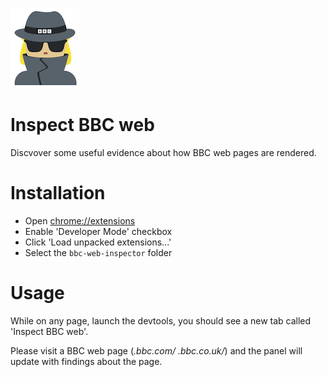 ![bbc-web-inspector logo](https://raw.githubusercontent.com/alicraigmile/bbc-web-inspector/main/detective128.png)

Inspect BBC web
==

Discvover some useful evidence about how BBC web pages are rendered.

Installation
===

 * Open [chrome://extensions](chrome://extensions)
 * Enable 'Developer Mode' checkbox
 * Click 'Load unpacked extensions...'
 * Select the `bbc-web-inspector` folder

Usage
===

While on any page, launch the devtools, you should see a new tab called 'Inspect BBC web'.

Please visit  a BBC web page (*.bbc.com/* *.bbc.co.uk/*) and the panel will update with findings about the page.

